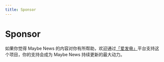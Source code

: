 ```yaml
---
title: Sponsor
---
```


# Sponsor

如果你觉得 Maybe News 的内容对你有所帮助，欢迎通过[「爱发电」](https://afdian.com/@maybenews)平台支持这个项目，你的支持会成为 Maybe News 持续更新的最大动力。
